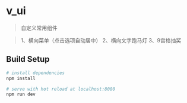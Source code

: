 # v_ui

> 自定义常用组件

> 1、横向菜单（点击选项自动居中）
> 2、横向文字跑马灯
> 3、9宫格抽奖

## Build Setup

``` bash
# install dependencies
npm install

# serve with hot reload at localhost:8080
npm run dev
